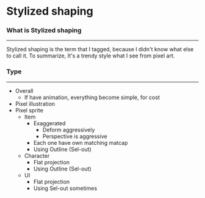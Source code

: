 # Stylized shaping
### What is Stylized shaping
---
Stylized shaping is the term that I tagged, because I didn't know what else to call it. To summarize, It's a trendy style what I see from pixel art.

### Type
---
- Overall
	- If have animation, everything become simple, for cost
- Pixel illustration
- Pixel sprite
	- Item
		- Exaggerated
			- Deform aggressively
			- Perspective is aggressive
		- Each one have own matching matcap
		- Using Outline (Sel-out)
	- Character
		- Flat projection
		- Using Outline (Sel-out)
	- UI
		- Flat projection
		- Using Sel-out sometimes